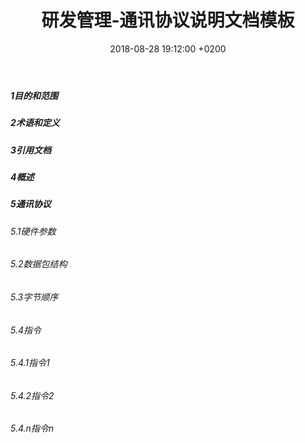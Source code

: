 ﻿---
layout: post
title:  "研发管理-通讯协议说明文档模板"
date:   2018-08-28 19:12:00 +0200
categories: matlab
---
##### 1目的和范围
##### 2术语和定义
##### 3引用文档
##### 4概述
##### 5通讯协议
###### 5.1硬件参数
###### 5.2数据包结构
###### 5.3字节顺序
###### 5.4指令
###### 5.4.1指令1
###### 5.4.2指令2
###### 5.4.n指令n
